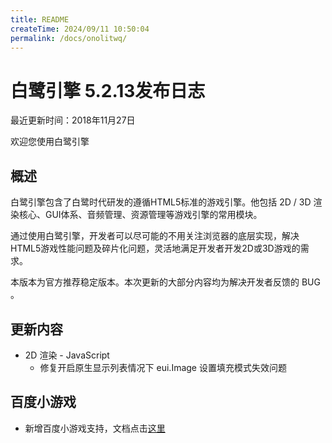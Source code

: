 ```yaml
---
title: README
createTime: 2024/09/11 10:50:04
permalink: /docs/onolitwq/
---
```

白鹭引擎 5.2.13发布日志
===============================

最近更新时间：2018年11月27日

欢迎您使用白鹭引擎

## 概述

白鹭引擎包含了白鹭时代研发的遵循HTML5标准的游戏引擎。他包括 2D / 3D 渲染核心、GUI体系、音频管理、资源管理等游戏引擎的常用模块。

通过使用白鹭引擎，开发者可以尽可能的不用关注浏览器的底层实现，解决HTML5游戏性能问题及碎片化问题，灵活地满足开发者开发2D或3D游戏的需求。

本版本为官方推荐稳定版本。本次更新的大部分内容均为解决开发者反馈的 BUG 。

## 更新内容

* 2D 渲染 - JavaScript
    * 修复开启原生显示列表情况下 eui.Image 设置填充模式失效问题

## 百度小游戏

* 新增百度小游戏支持，文档点击[这里](../../minigamebaidu/getStart/README.md)
